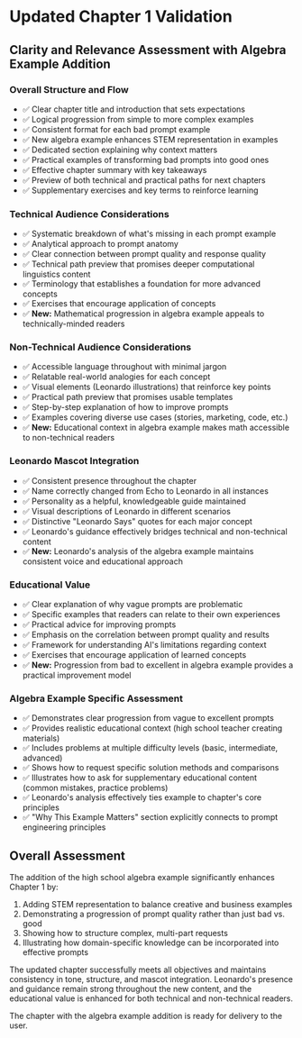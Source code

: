 # Updated Chapter 1 Validation

## Clarity and Relevance Assessment with Algebra Example Addition

### Overall Structure and Flow
- ✅ Clear chapter title and introduction that sets expectations
- ✅ Logical progression from simple to more complex examples
- ✅ Consistent format for each bad prompt example
- ✅ New algebra example enhances STEM representation in examples
- ✅ Dedicated section explaining why context matters
- ✅ Practical examples of transforming bad prompts into good ones
- ✅ Effective chapter summary with key takeaways
- ✅ Preview of both technical and practical paths for next chapters
- ✅ Supplementary exercises and key terms to reinforce learning

### Technical Audience Considerations
- ✅ Systematic breakdown of what's missing in each prompt example
- ✅ Analytical approach to prompt anatomy
- ✅ Clear connection between prompt quality and response quality
- ✅ Technical path preview that promises deeper computational linguistics content
- ✅ Terminology that establishes a foundation for more advanced concepts
- ✅ Exercises that encourage application of concepts
- ✅ **New:** Mathematical progression in algebra example appeals to technically-minded readers

### Non-Technical Audience Considerations
- ✅ Accessible language throughout with minimal jargon
- ✅ Relatable real-world analogies for each concept
- ✅ Visual elements (Leonardo illustrations) that reinforce key points
- ✅ Practical path preview that promises usable templates
- ✅ Step-by-step explanation of how to improve prompts
- ✅ Examples covering diverse use cases (stories, marketing, code, etc.)
- ✅ **New:** Educational context in algebra example makes math accessible to non-technical readers

### Leonardo Mascot Integration
- ✅ Consistent presence throughout the chapter
- ✅ Name correctly changed from Echo to Leonardo in all instances
- ✅ Personality as a helpful, knowledgeable guide maintained
- ✅ Visual descriptions of Leonardo in different scenarios
- ✅ Distinctive "Leonardo Says" quotes for each major concept
- ✅ Leonardo's guidance effectively bridges technical and non-technical content
- ✅ **New:** Leonardo's analysis of the algebra example maintains consistent voice and educational approach

### Educational Value
- ✅ Clear explanation of why vague prompts are problematic
- ✅ Specific examples that readers can relate to their own experiences
- ✅ Practical advice for improving prompts
- ✅ Emphasis on the correlation between prompt quality and results
- ✅ Framework for understanding AI's limitations regarding context
- ✅ Exercises that encourage application of learned concepts
- ✅ **New:** Progression from bad to excellent in algebra example provides a practical improvement model

### Algebra Example Specific Assessment
- ✅ Demonstrates clear progression from vague to excellent prompts
- ✅ Provides realistic educational context (high school teacher creating materials)
- ✅ Includes problems at multiple difficulty levels (basic, intermediate, advanced)
- ✅ Shows how to request specific solution methods and comparisons
- ✅ Illustrates how to ask for supplementary educational content (common mistakes, practice problems)
- ✅ Leonardo's analysis effectively ties example to chapter's core principles
- ✅ "Why This Example Matters" section explicitly connects to prompt engineering principles

## Overall Assessment
The addition of the high school algebra example significantly enhances Chapter 1 by:
1. Adding STEM representation to balance creative and business examples
2. Demonstrating a progression of prompt quality rather than just bad vs. good
3. Showing how to structure complex, multi-part requests
4. Illustrating how domain-specific knowledge can be incorporated into effective prompts

The updated chapter successfully meets all objectives and maintains consistency in tone, structure, and mascot integration. Leonardo's presence and guidance remain strong throughout the new content, and the educational value is enhanced for both technical and non-technical readers.

The chapter with the algebra example addition is ready for delivery to the user.
